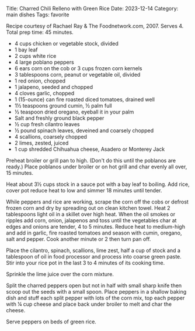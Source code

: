 Title: Charred Chili Relleno with Green Rice
Date: 2023-12-14
Category: main dishes
Tags: favorite

Recipe courtesy of Rachael Ray & The Foodnetwork.com, 2007.  Serves 4.  Total
prep time: 45 minutes.

* 4 cups chicken or vegetable stock, divided
* 1 bay leaf
* 2 cups white rice
* 4 large poblano peppers
* 6 ears corn on the cob or 3 cups frozen corn kernels
* 3 tablespoons corn, peanut or vegetable oil, divided
* 1 red onion, chopped
* 1 jalapeno, seeded and chopped
* 4 cloves garlic, chopped
* 1 (15-ounce) can fire roasted diced tomatoes, drained well
* 1½ teaspoons ground cumin, ½ palm full
* ½ teaspoon dried oregano, eyeball it in your palm
* Salt and freshly ground black pepper
* ½ cup fresh cilantro leaves
* ½ pound spinach leaves, deveined and coarsely chopped
* 4 scallions, coarsely chopped
* 2 limes, zested, juiced
* 1 cup shredded Chihuahua cheese, Asadero or Monterey Jack

Preheat broiler or grill pan to high. (Don't do this until the poblanos are
ready.) Place poblanos under broiler or on hot grill and char evenly all over,
15 minutes.

Heat about 3½ cups stock in a sauce pot with a bay leaf to boiling. Add rice,
cover pot reduce heat to low and simmer 18 minutes until tender.

While peppers and rice are working, scrape the corn off the cobs or defrost
frozen corn and dry by spreading out on clean kitchen towel. Heat 2 tablespoons
light oil in a skillet over high heat. When the oil smokes or ripples add corn,
onion, jalapenos and toss until the vegetables char at edges and onions are
tender, 4 to 5 minutes. Reduce heat to medium-high and add in garlic, fire
roasted tomatoes and season with cumin, oregano, salt and pepper. Cook another
minute or 2 then turn pan off.

Place the cilantro, spinach, scallions, lime zest, half a cup of stock and a
tablespoon of oil in food processor and process into coarse green paste. Stir
into your rice pot in the last 3 to 4 minutes of its cooking time.

Sprinkle the lime juice over the corn mixture.

Split the charred peppers open but not in half with small sharp knife then
scoop out the seeds with a small spoon. Place peppers in a shallow baking dish
and stuff each split pepper with lots of the corn mix, top each pepper with ¼
cup cheese and place back under broiler to melt and char the cheese.

Serve peppers on beds of green rice.